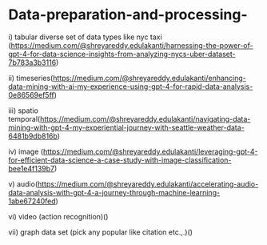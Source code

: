 # Data-preparation-and-processing-

i) tabular diverse set of data types like nyc taxi (https://medium.com/@shreyareddy.edulakanti/harnessing-the-power-of-gpt-4-for-data-science-insights-from-analyzing-nycs-uber-dataset-7b783a3b3116)

ii) timeseries(https://medium.com/@shreyareddy.edulakanti/enhancing-data-mining-with-ai-my-experience-using-gpt-4-for-rapid-data-analysis-0e86569ef5ff)

iii) spatio temporal(https://medium.com/@shreyareddy.edulakanti/navigating-data-mining-with-gpt-4-my-experiential-journey-with-seattle-weather-data-6481b9db816b)

iv) image (https://medium.com/@shreyareddy.edulakanti/leveraging-gpt-4-for-efficient-data-science-a-case-study-with-image-classification-bee1e4f139b7)

v) audio(https://medium.com/@shreyareddy.edulakanti/accelerating-audio-data-analysis-with-gpt-4-a-journey-through-machine-learning-1abe67240fed)

vi) video (action recognition)()

vii) graph data set (pick any popular like citation etc.,.)()
